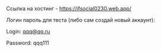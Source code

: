 Ссылка на хостинг - https://ifsocial0230.web.app/

Логин пароль для теста (либо сам создай новый аккаунт):

Login: qqq@qq.ru

Password: qqq111